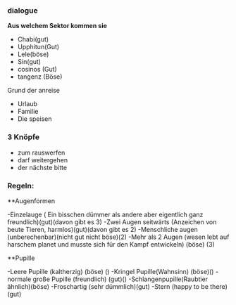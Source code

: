 
### dialogue

**Aus welchem Sektor kommen sie**
- Chabi(gut)
- Upphitun(Gut)
- Lele(böse)
- Sin(gut)
- cosinos (Gut)
- tangenz (Böse)

Grund der anreise
- Urlaub
- Familie
- Die speisen
### 3 Knöpfe
- zum rauswerfen
- darf weitergehen
- der nächste bitte
### Regeln:

**Augenformen

-Einzelauge ( Ein bisschen dümmer als andere aber eigentlich ganz freundlich)(gut)(davon gibt es 3)
-Zwei Augen seitwärts (Anzeichen von beute Tieren, harmlos)(gut)(davon gibt es 2)
-Menschliche augen (unberechenbar)(nicht gut nicht böse)(2)
-Mehr als 2 Augen (wesen lebt auf harschem planet und musste sich für den Kampf entwickeln) (böse) (3)

**Pupille

-Leere Pupille (kaltherzig) (böse) ()
-Kringel Pupille(Wahnsinn) (böse)()
-normale große Pupille (freundlich) (gut)()
-Schlangenpupille(Raubtier ähnlich)(böse)
-Froschartig (sehr dümmlich)(gut)
-Stern (happy to be there)(gut)





